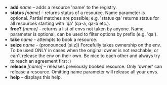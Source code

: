* **add** *name* – adds a resource 'name' to the registry.
* **status** *[name]* – returns status of a resource. Name parameter is optional. Partial matches are possible; e.g. 'status qa' returns status for all resources starting with 'qa' (qa-a, qa-b etc.).
* **free?** *[name]* – returns a list of envs not taken by anyone. Name parameter is optional, can be used to filter options by prefix (e.g. 'qa').
* **take** *name* - attempts to book a resource.
* **seize** *name* - (pronounced [siːz]) Forcefully takes ownership on the env. To be used ONLY in cases when the original owner is not reachable, or can't release the env on their own. Be nice to each other and always try to reach an agreement first :)
* **release** *[name]* – releases previously booked resource. Only 'owner' can release a resource. Omitting name parameter will release all your envs.
* **help** – displays this help.
